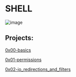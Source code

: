 # SHELL

![image](https://s3.amazonaws.com/intranet-projects-files/holbertonschool-sysadmin_devops/205/image.jpg)


## Projects:

[0x00-basics](https://github.com/SilvanaJ90/holbertonschool-shell/tree/master/0x00-basics)

[0x01-permissions](https://github.com/SilvanaJ90/holbertonschool-shell/tree/master/0x01-permissions)

[0x02-io_redirections_and_filters](https://github.com/SilvanaJ90/holbertonschool-shell/tree/master/0x01-io_redirections_and_filters)